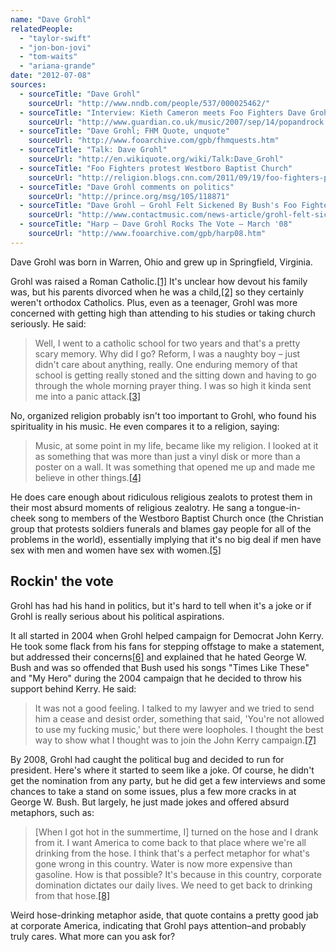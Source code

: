 ```yaml
---
name: "Dave Grohl"
relatedPeople:
  - "taylor-swift"
  - "jon-bon-jovi"
  - "tom-waits"
  - "ariana-grande"
date: "2012-07-08"
sources:
  - sourceTitle: "Dave Grohl"
    sourceUrl: "http://www.nndb.com/people/537/000025462/"
  - sourceTitle: "Interview: Kieth Cameron meets Foo Fighters Dave Grohl"
    sourceUrl: "http://www.guardian.co.uk/music/2007/sep/14/popandrock.foofighters"
  - sourceTitle: "Dave Grohl; FHM Quote, unquote"
    sourceUrl: "http://www.fooarchive.com/gpb/fhmquests.htm"
  - sourceTitle: "Talk: Dave Grohl"
    sourceUrl: "http://en.wikiquote.org/wiki/Talk:Dave_Grohl"
  - sourceTitle: "Foo Fighters protest Westboro Baptist Church"
    sourceUrl: "http://religion.blogs.cnn.com/2011/09/19/foo-fighters-protest-westboro-baptist-church/"
  - sourceTitle: "Dave Grohl comments on politics"
    sourceUrl: "http://prince.org/msg/105/118871"
  - sourceTitle: "Dave Grohl – Grohl Felt Sickened By Bush's Foo Fighters Abuse"
    sourceUrl: "http://www.contactmusic.com/news-article/grohl-felt-sickened-by-bushs-foo-fighters-abuse"
  - sourceTitle: "Harp – Dave Grohl Rocks The Vote – March '08"
    sourceUrl: "http://www.fooarchive.com/gpb/harp08.htm"
---
```


Dave Grohl was born in Warren, Ohio and grew up in Springfield, Virginia.

Grohl was raised a Roman Catholic.<a class="source-citation" href="#http://www.nndb.com/people/537/000025462/" title="Dave Grohl">[1]</a> It's unclear how devout his family was, but his parents divorced when he was a child,<a class="source-citation" href="#http://www.guardian.co.uk/music/2007/sep/14/popandrock.foofighters" title="Interview: Kieth Cameron meets Foo Fighters Dave Grohl">[2]</a> so they certainly weren't orthodox Catholics. Plus, even as a teenager, Grohl was more concerned with getting high than attending to his studies or taking church seriously. He said:

>Well, I went to a catholic school for two years and that's a pretty scary memory. Why did I go? Reform, I was a naughty boy – just didn't care about anything, really. One enduring memory of that school is getting really stoned and the sitting down and having to go through the whole morning prayer thing. I was so high it kinda sent me into a panic attack.<a class="source-citation" href="#http://www.fooarchive.com/gpb/fhmquests.htm" title="Dave Grohl; FHM Quote, unquote">[3]</a>

No, organized religion probably isn't too important to Grohl, who found his spirituality in his music. He even compares it to a religion, saying:

>Music, at some point in my life, became like my religion. I looked at it as something that was more than just a vinyl disk or more than a poster on a wall. It was something that opened me up and made me believe in other things.<a class="source-citation" href="#http://en.wikiquote.org/wiki/Talk:Dave_Grohl" title="Talk: Dave Grohl">[4]</a>

He does care enough about ridiculous religious zealots to protest them in their most absurd moments of religious zealotry. He sang a tongue-in-cheek song to members of the Westboro Baptist Church once (the Christian group that protests soldiers funerals and blames gay people for all of the problems in the world), essentially implying that it's no big deal if men have sex with men and women have sex with women.<a class="source-citation" href="#http://religion.blogs.cnn.com/2011/09/19/foo-fighters-protest-westboro-baptist-church/" title="Foo Fighters protest Westboro Baptist Church">[5]</a>

## Rockin' the vote

Grohl has had his hand in politics, but it's hard to tell when it's a joke or if Grohl is really serious about his political aspirations.

It all started in 2004 when Grohl helped campaign for Democrat John Kerry. He took some flack from his fans for stepping offstage to make a statement, but addressed their concerns<a class="source-citation" href="#http://prince.org/msg/105/118871" title="Dave Grohl comments on politics">[6]</a> and explained that he hated George W. Bush and was so offended that Bush used his songs "Times Like These" and "My Hero" during the 2004 campaign that he decided to throw his support behind Kerry. He said:

>It was not a good feeling. I talked to my lawyer and we tried to send him a cease and desist order, something that said, 'You're not allowed to use my fucking music,' but there were loopholes. I thought the best way to show what I thought was to join the John Kerry campaign.<a class="source-citation" href="#http://www.contactmusic.com/news-article/grohl-felt-sickened-by-bushs-foo-fighters-abuse" title="Dave Grohl – Grohl Felt Sickened By Bush&apos;s Foo Fighters Abuse">[7]</a>

By 2008, Grohl had caught the political bug and decided to run for president. Here's where it started to seem like a joke. Of course, he didn't get the nomination from any party, but he did get a few interviews and some chances to take a stand on some issues, plus a few more cracks in at George W. Bush. But largely, he just made jokes and offered absurd metaphors, such as:

>[When I got hot in the summertime, I] turned on the hose and I drank from it. I want America to come back to that place where we're all drinking from the hose. I think that's a perfect metaphor for what's gone wrong in this country. Water is now more expensive than gasoline. How is that possible? It's because in this country, corporate domination dictates our daily lives. We need to get back to drinking from that hose.<a class="source-citation" href="#http://www.fooarchive.com/gpb/harp08.htm" title="Harp – Dave Grohl Rocks The Vote – March &apos;08">[8]</a>

Weird hose-drinking metaphor aside, that quote contains a pretty good jab at corporate America, indicating that Grohl pays attention–and probably truly cares. What more can you ask for?